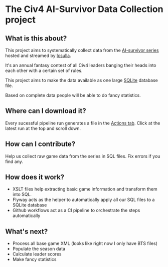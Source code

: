 # The Civ4 AI-Survivor Data Collection project

## What is this about?

This project aims to systematically collect data from
the [AI-survivor series](https://www.sullla.com/civ4survivorindex.html) hosted and streamed
by [lcsulla](https://www.twitch.tv/lcsullla).

It's an annual fantasy contest of all Civ4 leaders banging their heads into each other with a certain set of rules.

This project aims to make the data available as one large [SQLite](https://www.sqlite.org/) database file.

Based on complete data people will be able to do fancy statistics.

## Where can I download it?

Every sucessful pipeline run generates a file in
the [Actions tab](https://github.com/Brutus5000/ai-survivor/actions?query=branch%3Amain). Click at the latest run at the
top and scroll down.

## How can I contribute?

Help us collect raw game data from the series in SQL files. Fix errors if you find any.

## How does it work?

* XSLT files help extracting basic game information and transform them into SQL.
* Flyway acts as the helper to automatically apply all our SQL files to a SQLite database
* Github workflows act as a CI pipeline to orchestrate the steps automatically

## What's next?

* Process all base game XML (looks like right now I only have BTS files)
* Populate the season data
* Calculate leader scores
* Make fancy statistics